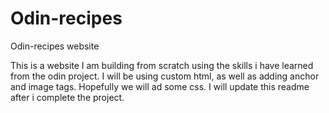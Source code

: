 # Odin-recipes

Odin-recipes website

This is a website I am building from scratch using the skills i have learned from the odin project.  I will be using custom html, as well as adding anchor and image tags.  Hopefully we will ad some css.  I will update this readme after i complete the project. 


